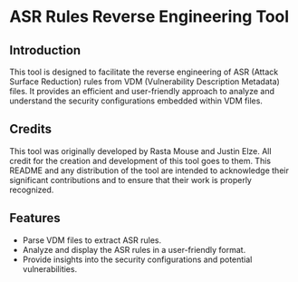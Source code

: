 # ASR Rules Reverse Engineering Tool

## Introduction

This tool is designed to facilitate the reverse engineering of ASR (Attack Surface Reduction) rules from VDM (Vulnerability Description Metadata) files. It provides an efficient and user-friendly approach to analyze and understand the security configurations embedded within VDM files.

## Credits

This tool was originally developed by Rasta Mouse and Justin Elze. All credit for the creation and development of this tool goes to them. This README and any distribution of the tool are intended to acknowledge their significant contributions and to ensure that their work is properly recognized.

## Features

- Parse VDM files to extract ASR rules.
- Analyze and display the ASR rules in a user-friendly format.
- Provide insights into the security configurations and potential vulnerabilities.

